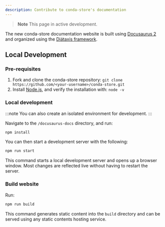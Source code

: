 ```yaml
---
description: Contribute to conda-store's documentation
---
```


> **Note**
> This page in active development.

The new conda-store documentation website is built using [Docusaurus 2](https://docusaurus.io/) and organized using the [Diátaxis  framework](https://diataxis.fr).

## Local Development

### Pre-requisites

1. Fork and clone the conda-store repository: `git clone https://github.com/<your-username>/conda-store.git`
2. Install [Node.js](https://nodejs.org/en), and verify the installation with: `node -v`

### Local development

:::note
You can also create an isolated environment for development.
:::

Navigate to the  `/docusaurus-docs` directory, and run:

```bash
npm install
```

You can then start a development server with the following:

```bash
npm run start
```

This command starts a local development server and opens up a browser window. Most changes are reflected live without having to restart the server.

### Build website

Run:

```bash
npm run build
```

This command generates static content into the `build` directory and can be served using any static contents hosting service.
